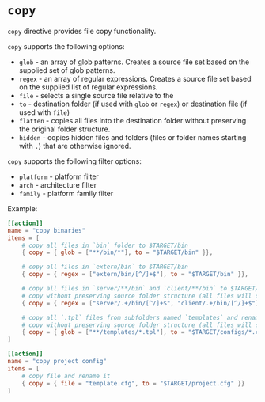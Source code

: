 # `copy`

`copy` directive provides file copy functionality.

`copy` supports the following options:

- `glob` - an array of glob patterns. Creates a source file set based on the supplied set of glob patterns.
- `regex` - an array of regular expressions. Creates a source file set based on the supplied list of regular expressions.
- `file` - selects a single source file relative to the 
- `to` - destination folder (if used with `glob` or `regex`) or destination file (if used with `file`)
- `flatten` - copies all files into the destination folder without preserving the original folder structure.
- `hidden` - copies hidden files and folders (files or folder names starting with `.`) that are otherwise ignored.

`copy` supports the following filter options:

- `platform` - platform filter
- `arch` - architecture filter
- `family` - platform family filter

Example:

```toml
[[action]]
name = "copy binaries"
items = [
    # copy all files in `bin` folder to $TARGET/bin
    { copy = { glob = ["**/bin/*"], to = "$TARGET/bin" }},

    # copy all files in `extern/bin` to $TARGET/bin
    { copy = { regex = ["extern/bin/[^/]+$"], to = "$TARGET/bin" }},

    # copy all files in `server/**/bin` and `client/**/bin` to $TARGET/bin
    # copy without preserving source folder structure (all files will copy to $TARGET/bin)
    { copy = { regex = ["server/.+/bin/[^/]+$", "client/.+/bin/[^/]+$"], to = "$TARGET/bin", flatten = true }},

    # copy all `.tpl` files from subfolders named `templates` and rename them to *.cfg
    # copy without preserving source folder structure (all files will copy to $TARGET/configs)
    { copy = { glob = ["**/templates/*.tpl"], to = "$TARGET/configs/*.cfg", flatten = true }},
]
```

```toml
[[action]]
name = "copy project config"
items = [
    # copy file and rename it
    { copy = { file = "template.cfg", to = "$TARGET/project.cfg" }}
]
```

